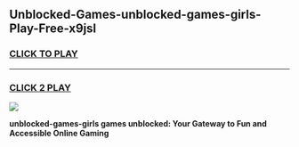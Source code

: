 
## Unblocked-Games-unblocked-games-girls-Play-Free-x9jsl
<h3>
<a href="https://premium76.site?title=unblocked-games-girls&ref=21A">CLICK TO PLAY</a></h3>
<hr>

<h3>
<a href="https://premium76.site?title=unblocked-games-girls&ref=21A">CLICK 2 PLAY</a>
  
</h3>

<a href="https://premium76.site?title=unblocked-games-girls&ref=21A"><img src="https://clearcache.store/games.png"></a>


**unblocked-games-girls games unblocked: Your Gateway to Fun and Accessible Online Gaming**
